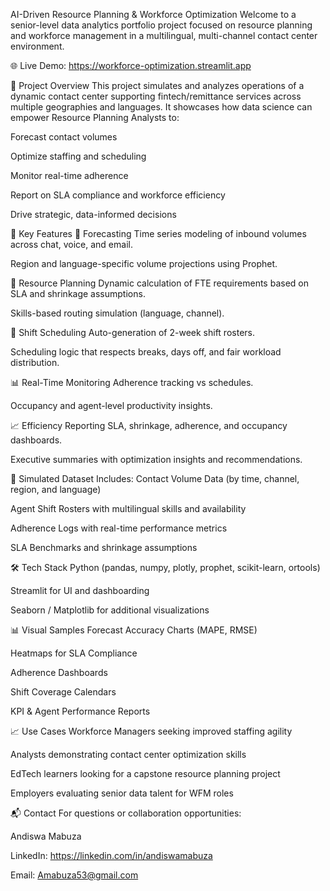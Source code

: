 AI-Driven Resource Planning & Workforce Optimization
Welcome to a senior-level data analytics portfolio project focused on resource planning and workforce management in a multilingual, multi-channel contact center environment.

🌐 Live Demo: https://workforce-optimization.streamlit.app

📌 Project Overview
This project simulates and analyzes operations of a dynamic contact center supporting fintech/remittance services across multiple geographies and languages. It showcases how data science can empower Resource Planning Analysts to:

Forecast contact volumes

Optimize staffing and scheduling

Monitor real-time adherence

Report on SLA compliance and workforce efficiency

Drive strategic, data-informed decisions

🚀 Key Features
🔮 Forecasting
Time series modeling of inbound volumes across chat, voice, and email.

Region and language-specific volume projections using Prophet.

🧮 Resource Planning
Dynamic calculation of FTE requirements based on SLA and shrinkage assumptions.

Skills-based routing simulation (language, channel).

📅 Shift Scheduling
Auto-generation of 2-week shift rosters.

Scheduling logic that respects breaks, days off, and fair workload distribution.

📊 Real-Time Monitoring
Adherence tracking vs schedules.

Occupancy and agent-level productivity insights.

📈 Efficiency Reporting
SLA, shrinkage, adherence, and occupancy dashboards.

Executive summaries with optimization insights and recommendations.

📁 Simulated Dataset Includes:
Contact Volume Data (by time, channel, region, and language)

Agent Shift Rosters with multilingual skills and availability

Adherence Logs with real-time performance metrics

SLA Benchmarks and shrinkage assumptions

🛠️ Tech Stack
Python (pandas, numpy, plotly, prophet, scikit-learn, ortools)

Streamlit for UI and dashboarding

Seaborn / Matplotlib for additional visualizations

📊 Visual Samples
Forecast Accuracy Charts (MAPE, RMSE)

Heatmaps for SLA Compliance

Adherence Dashboards

Shift Coverage Calendars

KPI & Agent Performance Reports

📈 Use Cases
Workforce Managers seeking improved staffing agility

Analysts demonstrating contact center optimization skills

EdTech learners looking for a capstone resource planning project

Employers evaluating senior data talent for WFM roles

📬 Contact
For questions or collaboration opportunities:

Andiswa Mabuza

LinkedIn: https://linkedin.com/in/andiswamabuza

Email: Amabuza53@gmail.com

